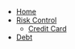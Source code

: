 * [Home](/)
* [Risk Control](/risk-control)
  * [Credit Card](/risk-control/credit-card.md)
* [Debt](debt.md)
